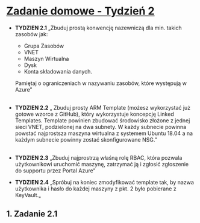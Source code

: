 # [Zadanie domowe - Tydzień 2](https://szkolachmury.pl/az-303-microsoft-azure-architect-technologies/tydzien-2-application-architecture-patterns-in-azure/praca-domowa/)

* <b>TYDZIEN 2.1</b> „Zbuduj prostą konwencję nazewniczą dla min. takich zasobów jak:
    * Grupa Zasobów
    * VNET    
    * Maszyn Wirtualna
    * Dysk
    * Konta składowania danych. 

    Pamiętaj o ograniczeniach w nazywaniu zasobów, które występują w Azure”</br></br>

* <b>TYDZIEN 2.2</b> „ Zbuduj prosty ARM Template (możesz wykorzystać już gotowe wzorce z GitHub), który wykorzystuje koncepcję Linked Templates. Template powinien zbudować środowisko złożone z jednej sieci VNET, podzielonej na dwa subnety. W każdy subnecie powinna powstać najprostsza maszyna wirtualna z systemem Ubuntu 18.04 a na każdym subnecie powinny zostać skonfigurowane NSG.”</br></br>
* <b>TYDZIEN 2.3</b> „Zbuduj najprostrzą właśną rolę RBAC, która pozwala użytkownikowi uruchomić maszynę, zatrzymać ją i zgłosić zgłoszenie do supportu przez Portal Azure”
* <b>TYDZIEN 2.4</b> „Spróbuj na koniec zmodyfikować template tak, by nazwa użytkownika i hasło do każdej maszyny z pkt. 2 było pobierane z KeyVault.„

## 1. Zadanie 2.1 
